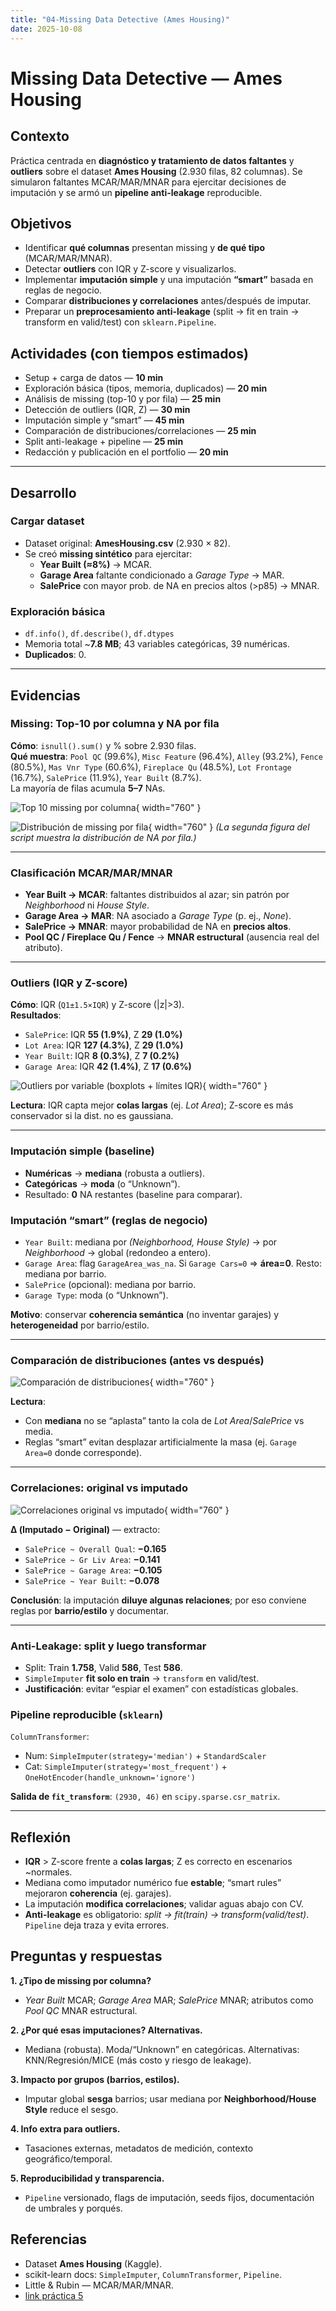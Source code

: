 ```yaml
---
title: "04-Missing Data Detective (Ames Housing)"
date: 2025-10-08
---
```


# Missing Data Detective — Ames Housing

## Contexto
Práctica centrada en **diagnóstico y tratamiento de datos faltantes** y **outliers** sobre el dataset **Ames Housing** (2.930 filas, 82 columnas). Se simularon faltantes MCAR/MAR/MNAR para ejercitar decisiones de imputación y se armó un **pipeline anti-leakage** reproducible.

## Objetivos
- Identificar **qué columnas** presentan missing y **de qué tipo** (MCAR/MAR/MNAR).
- Detectar **outliers** con IQR y Z-score y visualizarlos.
- Implementar **imputación simple** y una imputación **“smart”** basada en reglas de negocio.
- Comparar **distribuciones y correlaciones** antes/después de imputar.
- Preparar un **preprocesamiento anti-leakage** (split → fit en train → transform en valid/test) con `sklearn.Pipeline`.

## Actividades (con tiempos estimados)
- Setup + carga de datos — **10 min**  
- Exploración básica (tipos, memoria, duplicados) — **20 min**  
- Análisis de missing (top-10 y por fila) — **25 min**  
- Detección de outliers (IQR, Z) — **30 min**  
- Imputación simple y “smart” — **45 min**  
- Comparación de distribuciones/correlaciones — **25 min**  
- Split anti-leakage + pipeline — **25 min**  
- Redacción y publicación en el portfolio — **20 min**

---

## Desarrollo

### Cargar dataset
- Dataset original: **AmesHousing.csv** (2.930 × 82).
- Se creó **missing sintético** para ejercitar:
  - **Year Built (≈8%)** → MCAR.
  - **Garage Area** faltante condicionado a *Garage Type* → MAR.
  - **SalePrice** con mayor prob. de NA en precios altos (>p85) → MNAR.

### Exploración básica
- `df.info()`, `df.describe()`, `df.dtypes`  
- Memoria total ~**7.8 MB**; 43 variables categóricas, 39 numéricas.  
- **Duplicados**: 0.

---

## Evidencias

### Missing: Top-10 por columna y NA por fila
**Cómo**: `isnull().sum()` y % sobre 2.930 filas.  
**Qué muestra**: `Pool QC` (99.6%), `Misc Feature` (96.4%), `Alley` (93.2%), `Fence` (80.5%), `Mas Vnr Type` (60.6%), `Fireplace Qu` (48.5%), `Lot Frontage` (16.7%), `SalePrice` (11.9%), `Year Built` (8.7%).  
La mayoría de filas acumula **5–7** NAs.

![Top 10 missing por columna](../assets/ent4_prac5_top10_missing_por_columna.png){ width="760" }

![Distribución de missing por fila](../assets/ent4_prac5_distribucion_missing_por_fila.png){ width="760" }
*(La segunda figura del script muestra la distribución de NA por fila.)*

---

### Clasificación MCAR/MAR/MNAR
- **Year Built → MCAR**: faltantes distribuidos al azar; sin patrón por *Neighborhood* ni *House Style*.  
- **Garage Area → MAR**: NA asociado a *Garage Type* (p. ej., *None*).  
- **SalePrice → MNAR**: mayor probabilidad de NA en **precios altos**.  
- **Pool QC / Fireplace Qu / Fence** → **MNAR estructural** (ausencia real del atributo).

---

### Outliers (IQR y Z-score)
**Cómo**: IQR (`Q1±1.5×IQR`) y Z-score (|z|>3).  
**Resultados**:
- `SalePrice`: IQR **55 (1.9%)**, Z **29 (1.0%)**  
- `Lot Area`: IQR **127 (4.3%)**, Z **29 (1.0%)**  
- `Year Built`: IQR **8 (0.3%)**, Z **7 (0.2%)**  
- `Garage Area`: IQR **42 (1.4%)**, Z **17 (0.6%)**

![Outliers por variable (boxplots + límites IQR)](../assets/ent4_prac5_outliers_en_variables.png){ width="760" }

**Lectura**: IQR capta mejor **colas largas** (ej. *Lot Area*); Z-score es más conservador si la dist. no es gaussiana.

---

### Imputación simple (baseline)
- **Numéricas** → **mediana** (robusta a outliers).  
- **Categóricas** → **moda** (o “Unknown”).  
- Resultado: **0** NA restantes (baseline para comparar).

### Imputación “smart” (reglas de negocio)
- `Year Built`: mediana por *(Neighborhood, House Style)* → por *Neighborhood* → global (redondeo a entero).  
- `Garage Area`: flag `GarageArea_was_na`. Si `Garage Cars=0` ⇒ **área=0**. Resto: mediana por barrio.  
- `SalePrice` (opcional): mediana por barrio.  
- `Garage Type`: moda (o “Unknown”).  

**Motivo**: conservar **coherencia semántica** (no inventar garajes) y **heterogeneidad** por barrio/estilo.

---

### Comparación de distribuciones (antes vs después)
![Comparación de distribuciones](../assets/ent4_prac5_distribuciones_variables.png){ width="760" }

**Lectura**:
- Con **mediana** no se “aplasta” tanto la cola de *Lot Area*/*SalePrice* vs media.  
- Reglas “smart” evitan desplazar artificialmente la masa (ej. `Garage Area=0` donde corresponde).

---

### Correlaciones: original vs imputado
![Correlaciones original vs imputado](../assets/ent4_prac5_matrices_correlacion.png){ width="760" }

**Δ (Imputado − Original)** — extracto:
- `SalePrice ~ Overall Qual`: **−0.165**  
- `SalePrice ~ Gr Liv Area`: **−0.141**  
- `SalePrice ~ Garage Area`: **−0.105**  
- `SalePrice ~ Year Built`: **−0.078**  

**Conclusión**: la imputación **diluye algunas relaciones**; por eso conviene reglas por **barrio/estilo** y documentar.

---

### Anti-Leakage: split y luego transformar
- Split: Train **1.758**, Valid **586**, Test **586**.  
- `SimpleImputer` **fit solo en train** → `transform` en valid/test.  
- **Justificación**: evitar “espiar el examen” con estadísticas globales.

### Pipeline reproducible (`sklearn`)
`ColumnTransformer`:
- Num: `SimpleImputer(strategy='median')` + `StandardScaler`  
- Cat: `SimpleImputer(strategy='most_frequent')` + `OneHotEncoder(handle_unknown='ignore')`

**Salida de `fit_transform`**: `(2930, 46)` en `scipy.sparse.csr_matrix`.

---

## Reflexión
- **IQR** > Z-score frente a **colas largas**; Z es correcto en escenarios ~normales.  
- Mediana como imputador numérico fue **estable**; “smart rules” mejoraron **coherencia** (ej. garajes).  
- La imputación **modifica correlaciones**; validar aguas abajo con CV.  
- **Anti-leakage** es obligatorio: *split → fit(train) → transform(valid/test)*. `Pipeline` deja traza y evita errores.

## Preguntas y respuestas

**1. ¿Tipo de missing por columna?**  
- *Year Built* MCAR; *Garage Area* MAR; *SalePrice* MNAR; atributos como *Pool QC* MNAR estructural.

**2. ¿Por qué esas imputaciones? Alternativas.**  
- Mediana (robusta). Moda/“Unknown” en categóricas. Alternativas: KNN/Regresión/MICE (más costo y riesgo de leakage).

**3. Impacto por grupos (barrios, estilos).**  
- Imputar global **sesga** barrios; usar mediana por **Neighborhood/House Style** reduce el sesgo.

**4. Info extra para outliers.**  
- Tasaciones externas, metadatos de medición, contexto geográfico/temporal.

**5. Reproducibilidad y transparencia.**  
- `Pipeline` versionado, flags de imputación, seeds fijos, documentación de umbrales y porqués.

## Referencias
- Dataset **Ames Housing** (Kaggle).  
- scikit-learn docs: `SimpleImputer`, `ColumnTransformer`, `Pipeline`.  
- Little & Rubin — MCAR/MAR/MNAR.
- [link práctica 5](https://juanfkurucz.com/ucu-id/ut2/05-missing-data-detective/)
